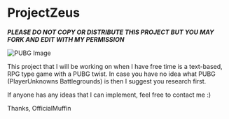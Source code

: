 # ProjectZeus
*****PLEASE DO NOT COPY OR DISTRIBUTE THIS PROJECT BUT YOU MAY FORK AND EDIT WITH MY PERMISSION*****

![PUBG Image](https://github.com/OfficialMuffin/ProjectZeus/tree/master/Images/PUBG700x500.png)


This project that I will be working on when I have free time is a text-based, RPG type game with a PUBG twist.
In case you have no idea what PUBG (PlayerUnknowns Battlegrounds) is then I suggest you research first.

If anyone has any ideas that I can implement, feel free to contact me :)

Thanks,
OfficialMuffin



